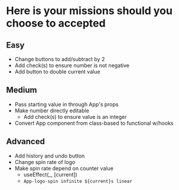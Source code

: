 # Here is your missions should you choose to accepted

## Easy

- Change buttons to add/subtract by 2
- Add check(s) to ensure number is not negative
- Add button to double current value

## Medium

- Pass starting value in through App's props
- Make number directly editable
  - Add check(s) to ensure value is an integer
- Convert App component from class-based to functional w/hooks

## Advanced

- Add history and undo button
- Change spin rate of logo
- Make spin rate depend on counter value
  - useEffect(_, [current])
  - `App-logo-spin infinite ${current}s linear`
